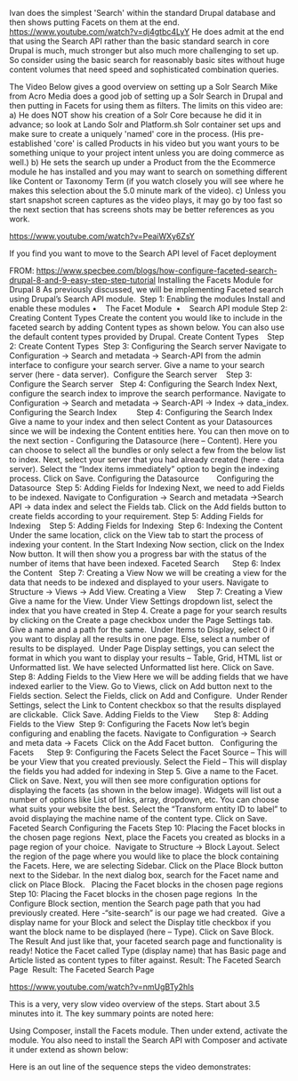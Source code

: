 

Ivan does the simplest 'Search' within the standard Drupal database and then shows putting Facets on them at the end.  https://www.youtube.com/watch?v=dj4gtbc4LyY
He does admit at the end that using the Search API rather than the basic standard search in core Drupal is much, much stronger but also much more challenging to set up.  So consider using the basic search for reasonably basic sites without huge content volumes that need speed and sophisticated combination queries.  


The Video Below gives a good overview on setting up a Solr Search
Mike from Acro Media does a good job of setting up a Solr Search in Drupal and then putting in Facets for using them as filters.  The limits on this video are: a) He does NOT show his creation of a Solr Core because he did it in advance; so look at Lando Solr and Platform.sh Solr container set ups and make sure to create a uniquely 'named' core in the process. (His pre-established 'core' is called Products in his video but you want yours to be something unique to your project intent unless you are doing commerce as well.)  b) He sets the search up under a Product from the the Ecommerce module he has installed and you may want to search on something different like Content or Taxonomy Term (if you watch closely you will see where he makes this selection about the 5.0 minute mark of the video).  c) Unless you start snapshot screen captures as the video plays, it may go by too fast so the next section that has screens shots may be better references as you work. 

https://www.youtube.com/watch?v=PeaiWXy6ZsY


If you find you want to move to the Search API level of Facet deployment

FROM: 
https://www.specbee.com/blogs/how-configure-faceted-search-drupal-8-and-9-easy-step-step-tutorial
Installing the Facets Module for Drupal 8
As previously discussed, we will be implementing Faceted search using Drupal’s Search API module. 
Step 1: Enabling the modules
Install and enable these modules •    The Facet Module  •    Search API module
Step 2: Creating Content Types
Create the content you would like to include in the faceted search by adding Content types as shown below. You can also use the default content types provided by Drupal.
Create Content Types    Step 2: Create Content Types 
 Step 3: Configuring the Search server
Navigate to Configuration -> Search and metadata -> Search-API from the admin interface to configure your search server. Give a name to your search server (here - data server). 
Configure the Search server    Step 3: Configure the Search server 
 
Step 4: Configuring the Search Index
Next, configure the search index to improve the search performance. Navigate to Configuration -> Search and metadata -> Search-API -> Index -> data_index.
Configuring the Search Index         Step 4: Configuring the Search Index 
Give a name to your index and then select Content as your Datasources since we will be indexing the Content entities here. You can then move on to the next section - Configuring the Datasource (here – Content). Here you can choose to select all the bundles or only select a few from the below list to index. Next, select your server that you had already created (here - data server). Select the “Index items immediately” option to begin the indexing process. Click on Save.
Configuring the Datasource        Configuring the Datasource 
 Step 5: Adding Fields for Indexing
Next, we need to add Fields to be indexed. Navigate to Configuration -> Search and metadata ->Search API -> data index and select the Fields tab. Click on the Add fields button to create fields according to your requirement.
Step 5: Adding Fields for Indexing    Step 5: Adding Fields for Indexing 
 Step 6: Indexing the Content
Under the same location, click on the View tab to start the process of indexing your content. In the Start Indexing Now section, click on the Index Now button. It will then show you a progress bar with the status of the number of items that have been indexed.
Faceted Search      Step 6: Index the Content 
 
Step 7: Creating a View
Now we will be creating a view for the data that needs to be indexed and displayed to your users. Navigate to Structure -> Views -> Add View.
Creating a View     Step 7: Creating a View 
Give a name for the View. Under View Settings dropdown list, select the index that you have created in Step 4. Create a page for your search results by clicking on the Create a page checkbox under the Page Settings tab. Give a name and a path for the same.  Under Items to Display, select 0 if you want to display all the results in one page. Else, select a number of results to be displayed.  Under Page Display settings, you can select the format in which you want to display your results – Table, Grid, HTML list or Unformatted list. We have selected Unformatted list here. Click on Save.
Step 8: Adding Fields to the View
Here we will be adding fields that we have indexed earlier to the View. Go to Views, click on Add button next to the Fields section. Select the Fields, click on Add and Configure.  Under Render Settings, select the Link to Content checkbox so that the results displayed are clickable.  Click Save.
Adding Fields to the View       Step 8: Adding Fields to the View 
 Step 9: Configuring the Facets
Now let’s begin configuring and enabling the facets. Navigate to Configuration -> Search and meta data -> Facets  Click on the Add Facet button.
 
Configuring the Facets      Step 9: Configuring the Facets 
Select the Facet Source – This will be your View that you created previously. Select the Field – This will display the fields you had added for indexing in Step 5. Give a name to the Facet. Click on Save.
Next, you will then see more configuration options for displaying the facets (as shown in the below image). Widgets will list out a number of options like List of links, array, dropdown, etc. You can choose what suits your website the best. Select the “Transform entity ID to label” to avoid displaying the machine name of the content type. Click on Save.
Faceted Search 
Configuring the Facets 
Step 10: Placing the Facet blocks in the chosen page regions 
Next, place the Facets you created as blocks in a page region of your choice.  Navigate to Structure -> Block Layout. Select the region of the page where you would like to place the block containing the Facets. Here, we are selecting Sidebar. Click on the Place Block button next to the Sidebar. In the next dialog box, search for the Facet name and click on Place Block.
 
Placing the Facet blocks in the chosen page regions  Step 10: Placing the Facet blocks in the chosen page regions 
 In the Configure Block section, mention the Search page path that you had previously created. Here -“site-search” is our page we had created.  Give a display name for your Block and select the Display title checkbox if you want the block name to be displayed (here – Type). Click on Save Block.
The Result
And just like that, your faceted search page and functionality is ready! Notice the Facet called Type (display name) that has Basic page and Article listed as content types to filter against.
Result: The Faceted Search Page  Result: The Faceted Search Page 
 



























https://www.youtube.com/watch?v=nmUgBTy2hls

This is a very, very slow video overview of the steps.  Start about 3.5 minutes into it.  The key summary points are noted here:




Using Composer, install the Facets module.  Then under extend, activate the module.  You also need to install the Search API with Composer and activate it under extend as shown below:



Here is an out line of the sequence steps the video demonstrates:

















































